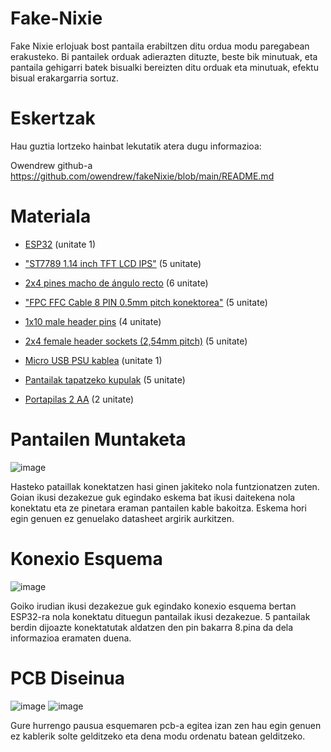 # Fake-Nixie
Fake Nixie erlojuak bost pantaila erabiltzen ditu ordua modu paregabean erakusteko. Bi pantailek orduak adierazten dituzte, beste bik minutuak, eta pantaila gehigarri batek bisualki bereizten ditu orduak eta minutuak, efektu bisual erakargarria sortuz.

# Eskertzak

Hau guztia lortzeko hainbat lekutatik atera dugu informazioa:

Owendrew github-a  https://github.com/owendrew/fakeNixie/blob/main/README.md

# Materiala

- [ESP32](https://www.amazon.es/AZDelivery-NodeMCU-ESP-WROOM-32-Tablero-Desarrollo/dp/B071P98VTG/ref=sr_1_1_sspa?adgrpid=130187931296&dib=eyJ2IjoiMSJ9.FnOg5GKRhrrxaQ7ATiBcA_LRJBevbhQHN_ckx39nr2GE1vAHDkrTg2K0F6L4EZ1LDR5ulupm2BGsVBemtBBxtBJtA4KnUVqCC09FDXS-gbGhcdpYiD2zai0C6kqTskkHW9Dkjcd2P2ObUrdWaqmIfJ3CB9N4p-FVsj2NRc5MxrYsDWNTtNcTUZ_AQUUiT178_erb_uJkPwxVmQoU1nQEP_7kNDc3r3BlKzwOSwxwtS09_ixt866iLZgk1NMmjxYP4K7QLp8NowRniDJdWJ7-TLsMahd7DokhrClchdVg8jQ.Vlww67knfSUz1B23Z8c-kOPZcMumci76yrW73qmi6TY&dib_tag=se&hvadid=601382588630&hvdev=c&hvlocphy=9221446&hvnetw=g&hvqmt=e&hvrand=13429030853186878710&hvtargid=kwd-895177109478&hydadcr=19375_2264602&keywords=esp32%2Bcomprar&qid=1739867958&sr=8-1-spons&sp_csd=d2lkZ2V0TmFtZT1zcF9hdGY&th=1) (unitate 1)

- ["ST7789 1.14 inch TFT LCD IPS"](https://www.amazon.es/Fiorky-135x240-Pantalla-pantalla-Interfaz/dp/B0D3C7NP6Z?th=1) (5 unitate)

- [2x4 pines macho de ángulo recto](https://www.amazon.es/LON0167-DC3-8PL-conector-Winkelstecker-IDC-Box-Header/dp/B09FF1Y3KF) (6 unitate)

- ["FPC FFC Cable 8 PIN 0.5mm pitch konektorea"](https://www.amazon.es/dp/B09XMF3QMP/ref=sspa_dk_detail_5?psc=1&pd_rd_i=B09XMF3QMP&pd_rd_w=qWHnr&content-id=amzn1.sym.d9fd07ad-95b5-4079-8602-de55e6918bc7&pf_rd_p=d9fd07ad-95b5-4079-8602-de55e6918bc7&pf_rd_r=QNB533FY2HWJMTRD2XHX&pd_rd_wg=N7F1a&pd_rd_r=8fffe5b7-ce0b-40e3-97cc-32bcca9883dc&s=electronics&sp_csd=d2lkZ2V0TmFtZT1zcF9kZXRhaWw) (5 unitate)

- [1x10 male header pins](https://es.farnell.com/wurth-elektronik/61301011121/macho-2-54-mm-pin-10-v-as/dp/1841229?srsltid=AfmBOoohEvH4zGba-wI5Lr7jzcLDaATOVk_Ns8ygC9LR6aUuoJAROVMa) (4 unitate)

- [2x4 female header sockets (2,54mm pitch)](https://es.aliexpress.com/item/1005004372795403.html?gps-id=platformRecommendH5ForSpider&pvid=5058ee50-df86-4ca0-9f69-127fb1ced0d3&_t=gps-id:platformRecommendH5ForSpider,pvid:5058ee50-df86-4ca0-9f69-127fb1ced0d3,tpp_buckets:668%232846%238108%231977&pdp_npi=4%40dis%21EUR%210.82%210.82%21%21%210.88%210.88%21%40210318c317212735906453162efde5%21-1%21rec%21ES%21%21AB) (5 unitate)

- [Micro USB PSU kablea](https://tienda.bricogeek.com/cables/1471-cable-usb-micro-b-corto-85cm.html?_gl=1*1uiv34e*_up*MQ..&gclid=Cj0KCQiAgJa6BhCOARIsAMiL7V_qXfVjoZB_y0qWb7v6-4lT60nsX6upKu_WkkXCQMTkMG6tsh5sPBsaAuLSEALw_wcB) (unitate 1)

- [Pantailak tapatzeko kupulak](https://www.temu.com/es/kuiper/un9.html?subj=coupon-un&_bg_fs=1&_p_jump_id=895&_x_vst_scene=adg&goods_id=601099634148124&sku_id=17592652742935&adg_ctx=a-3e6b91c4~c-48926975~f-9c72e498&_x_ads_sub_channel=shopping&_p_rfs=1&_x_ns_prz_type=-1&_x_ns_sku_id=17592652742935&_x_ns_gid=601099634148124&mrk_rec=1&_x_ads_channel=google&_x_gmc_account=742367270&_x_login_type=Google&_x_ads_account=4438999299&_x_ads_set=20564658662&_x_ads_id=159325185088&_x_ads_creative_id=674377931467&_x_ns_source=g&_x_ns_gclid=Cj0KCQiA_NC9BhCkARIsABSnSTZ2uz9OS2V6xeKOOVSZX851rEgGwYTbiT5zgC-U0reCbOs-mjrWVcIaAmQKEALw_wcB&_x_ns_placement=&_x_ns_match_type=&_x_ns_ad_position=&_x_ns_product_id=17592652742935&_x_ns_target=&_x_ns_devicemodel=&_x_ns_wbraid=Cj4KCAiA2cu9BhBTEi4Aad609Cg3Z2e3BUHVpfq7W9BRAmuR1IYoEjFvkv3kcpYrJfTKDuFiKHyj9lZ-GgIasA&_x_ns_gbraid=0AAAAAo4mICE07tS68k-xC_ac7Fwz8A_eg&_x_ns_targetid=pla-2091589665000&gad_source=1&gclid=Cj0KCQiA_NC9BhCkARIsABSnSTZ2uz9OS2V6xeKOOVSZX851rEgGwYTbiT5zgC-U0reCbOs-mjrWVcIaAmQKEALw_wcB) (5 unitate)

- [Portapilas 2 AA](https://es.rs-online.com/web/p/portapilas/1854604?cm_mmc=ES-PLA-DS3A-_-google-_-CSS_ES_ES_Pmax_RS+PRO-_--_-1854604&matchtype=&&gad_source=1&gclid=Cj0KCQiA_NC9BhCkARIsABSnSTYtC_CpVrhS9ebgAUzcrLOFOdoRWmweOqMXp6LaKxzXJyts6neNAzcaAllREALw_wcB&gclsrc=aw.ds)  (2 unitate)

# Pantailen Muntaketa

![image](https://github.com/user-attachments/assets/aff479ca-8f9e-4b8a-a7ba-7f6454a1d367)

Hasteko pataillak konektatzen hasi ginen jakiteko nola funtzionatzen zuten. Goian ikusi dezakezue guk egindako eskema bat ikusi daitekena nola konektatu eta ze pinetara eraman pantailen kable bakoitza. Eskema hori egin genuen ez genuelako datasheet argirik aurkitzen.

# Konexio Esquema

![image](https://github.com/user-attachments/assets/3114085d-0b17-4022-b7e7-bbfad8fa33f3)

Goiko irudian ikusi dezakezue guk egindako konexio esquema bertan ESP32-ra nola konektatu dituegun pantailak ikusi dezakezue. 5 pantailak berdin dijoazte konektatutak aldatzen den pin bakarra 8.pina da dela informazioa eramaten duena.

# PCB Diseinua

![image](https://github.com/user-attachments/assets/d187a726-ffe8-499f-8b25-47bf2ef6fd76) ![image](https://github.com/user-attachments/assets/52a45151-aee1-48ad-89c3-de00aa218f60)

Gure hurrengo pausua esquemaren pcb-a egitea izan zen hau egin genuen ez kablerik solte gelditzeko eta dena modu ordenatu batean gelditzeko.

